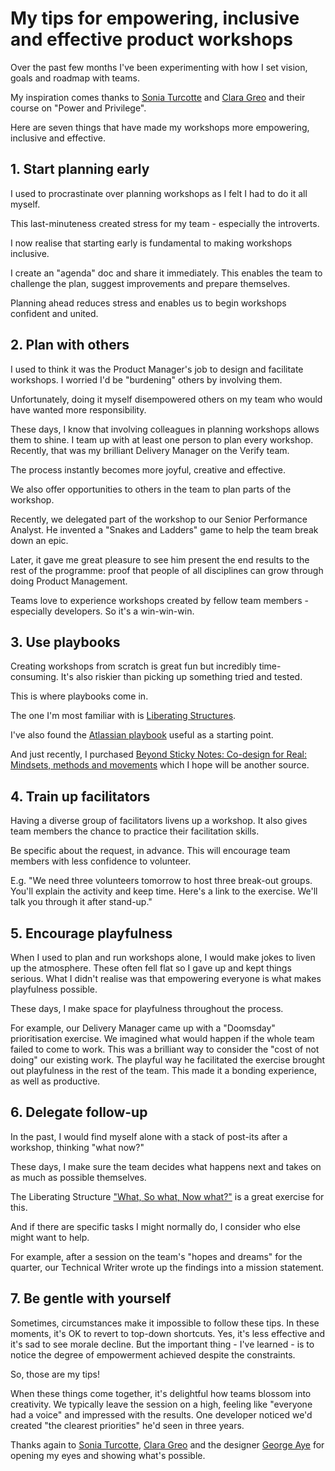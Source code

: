 # My tips for empowering, inclusive and effective product workshops

Over the past few months I've been experimenting with how I set vision, goals and roadmap with teams.

My inspiration comes thanks to [Sonia Turcotte](https://twitter.com/sonia_turcotte) and [Clara Greo](https://twitter.com/claragt) and their course on "Power and Privilege".

Here are seven things that have made my workshops more empowering, inclusive and effective.

## 1. Start planning early

I used to procrastinate over planning workshops as I felt I had to do it all myself.

This last-minuteness created stress for my team - especially the introverts. 

I now realise that starting early is fundamental to making workshops inclusive. 

I create an "agenda" doc and share it immediately. This enables the team to challenge the plan, suggest improvements and prepare themselves.

Planning ahead reduces stress and enables us to begin workshops confident and united.

## 2. Plan with others

I used to think it was the Product Manager's job to design and facilitate workshops. I worried I'd be "burdening" others by involving them. 

Unfortunately, doing it myself disempowered others on my team who would have wanted more responsibility.

These days, I know that involving colleagues in planning workshops allows them to shine. I team up with at least one person to plan every workshop. Recently, that was my brilliant Delivery Manager on the Verify team.

The process instantly becomes more joyful, creative and effective.

We also offer opportunities to others in the team to plan parts of the workshop.

Recently, we delegated part of the workshop to our Senior Performance Analyst. He invented a "Snakes and Ladders" game to help the team break down an epic. 

Later, it gave me great pleasure to see him present the end results to the rest of the programme: proof that people of all disciplines can grow through doing Product Management.

Teams love to experience workshops created by fellow team members - especially developers. So it's a win-win-win.

## 3. Use playbooks

Creating workshops from scratch is great fun but incredibly time-consuming. It's also riskier than picking up something tried and tested.

This is where playbooks come in.

The one I'm most familiar with is [Liberating Structures](https://www.liberatingstructures.com/). 

I've also found the [Atlassian playbook](https://www.atlassian.com/team-playbook) useful as a starting point. 

And just recently, I purchased [Beyond Sticky Notes: Co-design for Real: Mindsets, methods and movements](https://www.beyondstickynotes.com/tellmemore) which I hope will be another source.

## 4. Train up facilitators

Having a diverse group of facilitators livens up a workshop. It also gives team members the chance to practice their facilitation skills.

Be specific about the request, in advance. This will encourage team members with less confidence to volunteer.

E.g. "We need three volunteers tomorrow to host three break-out groups. You'll explain the activity and keep time. Here's a link to the exercise. We'll talk you through it after stand-up."

## 5. Encourage playfulness

When I used to plan and run workshops alone, I would make jokes to liven up the atmosphere. These often fell flat so I gave up and kept things serious. What I didn't realise was that empowering everyone is what makes playfulness possible.

These days, I make space for playfulness throughout the process. 

For example, our Delivery Manager came up with a "Doomsday" prioritisation exercise. We imagined what would happen if the whole team failed to come to work. This was a brilliant way to consider the "cost of not doing" our existing work. The playful way he facilitated the exercise brought out playfulness in the rest of the team. This made it a bonding experience, as well as productive.

## 6. Delegate follow-up

In the past, I would find myself alone with a stack of post-its after a workshop, thinking "what now?" 

These days, I make sure the team decides what happens next and takes on as much as possible themselves.

The Liberating Structure ["What, So what, Now what?"](https://www.liberatingstructures.com/9-what-so-what-now-what-w/) is a great exercise for this.

And if there are specific tasks I might normally do, I consider who else might want to help. 

For example, after a session on the team's "hopes and dreams" for the quarter, our Technical Writer wrote up the findings into a mission statement.

## 7. Be gentle with yourself

Sometimes, circumstances make it impossible to follow these tips. In these moments, it's OK to revert to top-down shortcuts. Yes, it's less effective and it's sad to see morale decline. But the important thing - I've learned - is to notice the degree of empowerment achieved despite the constraints. 

So, those are my tips!

When these things come together, it's delightful how teams blossom into creativity. We typically leave the session on a high, feeling like "everyone had a voice" and impressed with the results. One developer noticed we'd created "the clearest priorities" he'd seen in three years.

Thanks again to [Sonia Turcotte](https://twitter.com/sonia_turcotte), [Clara Greo](https://twitter.com/claragt) and the designer [George Aye](https://medium.com/greater-good-studio/design-educations-big-gap-understanding-the-role-of-power-1ee1756b7f08) for opening my eyes and showing what's possible.
